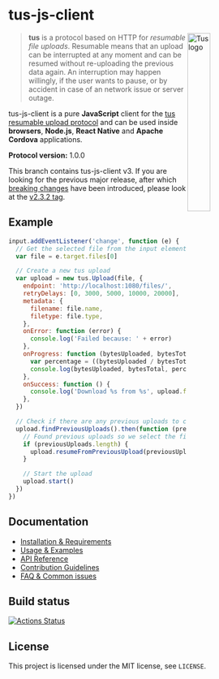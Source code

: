 # tus-js-client

<img alt="Tus logo" src="https://github.com/tus/tus.io/blob/main/assets/img/tus1.png?raw=true" width="30%" align="right" />

> **tus** is a protocol based on HTTP for _resumable file uploads_. Resumable
> means that an upload can be interrupted at any moment and can be resumed without
> re-uploading the previous data again. An interruption may happen willingly, if
> the user wants to pause, or by accident in case of an network issue or server
> outage.

tus-js-client is a pure **JavaScript** client for the [tus resumable upload protocol](http://tus.io) and can be used inside **browsers**, **Node.js**,
**React Native** and **Apache Cordova** applications.

**Protocol version:** 1.0.0

This branch contains tus-js-client v3. If you are looking for the previous major release, after which [breaking changes](https://tus.io/blog/2022/08/03/tus-js-client-300.html) have been introduced, please look at the [v2.3.2 tag](https://github.com/tus/tus-js-client/tree/v2.3.2).

## Example

```js
input.addEventListener('change', function (e) {
  // Get the selected file from the input element
  var file = e.target.files[0]

  // Create a new tus upload
  var upload = new tus.Upload(file, {
    endpoint: 'http://localhost:1080/files/',
    retryDelays: [0, 3000, 5000, 10000, 20000],
    metadata: {
      filename: file.name,
      filetype: file.type,
    },
    onError: function (error) {
      console.log('Failed because: ' + error)
    },
    onProgress: function (bytesUploaded, bytesTotal) {
      var percentage = ((bytesUploaded / bytesTotal) * 100).toFixed(2)
      console.log(bytesUploaded, bytesTotal, percentage + '%')
    },
    onSuccess: function () {
      console.log('Download %s from %s', upload.file.name, upload.url)
    },
  })

  // Check if there are any previous uploads to continue.
  upload.findPreviousUploads().then(function (previousUploads) {
    // Found previous uploads so we select the first one.
    if (previousUploads.length) {
      upload.resumeFromPreviousUpload(previousUploads[0])
    }

    // Start the upload
    upload.start()
  })
})
```

## Documentation

- [Installation & Requirements](/docs/installation.md)
- [Usage & Examples](/docs/usage.md)
- [API Reference](/docs/api.md)
- [Contribution Guidelines](/docs/contributing.md)
- [FAQ & Common issues](/docs/faq.md)

## Build status

[![Actions Status](https://github.com/tus/tus-js-client/workflows/CI/badge.svg)](https://github.com/tus/tus-js-client/actions)

## License

This project is licensed under the MIT license, see `LICENSE`.
